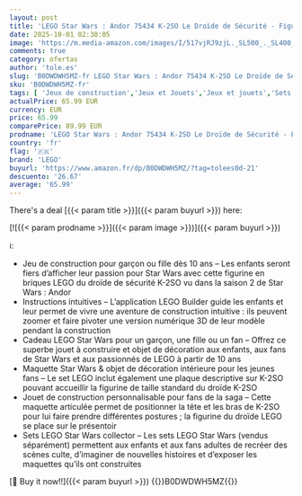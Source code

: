 ```yaml
---
layout: post
title: 'LEGO Star Wars : Andor 75434 K-2SO Le Droïde de Sécurité - Figurine Articulée - Jeu de Construction à Exposer - Maquette Collector avec Plaque - Cadeau pour Garçon  Fille ou Adulte Fan de la Série TV'
date: 2025-10-01 02:30:05
image: 'https://m.media-amazon.com/images/I/517vjRJ9zjL._SL500_._SL400_.jpg'
comments: true
category: ofertas
author: 'tole.es'
slug: 'B0DWDWH5MZ-fr LEGO Star Wars : Andor 75434 K-2SO Le Droïde de Sécurité -...'
sku: 'B0DWDWH5MZ-fr'
tags: [ 'Jeux de construction','Jeux et Jouets','Jeux et jouets','Sets de jeux de construction','lego','🇫🇷', ]
actualPrice: 65.99 EUR
currency: EUR
price: 65.99
comparePrice: 89.99 EUR
prodname: 'LEGO Star Wars : Andor 75434 K-2SO Le Droïde de Sécurité - Figurine Articulée - Jeu de Construction à Exposer - Maquette Collector avec Plaque - Cadeau pour Garçon  Fille ou Adulte Fan de la Série TV'
country: 'fr'
flag: '🇫🇷'
brand: 'LEGO'
buyurl: 'https://www.amazon.fr/dp/B0DWDWH5MZ/?tag=tolees0d-21'
descuento: '26.67'
average: '65.99'
---
```


There's a deal [{{< param title >}}]({{< param buyurl >}})  here:

[![{{< param prodname >}}]({{< param image >}})]({{< param buyurl >}})

ℹ️:

- Jeu de construction pour garçon ou fille dès 10 ans – Les enfants seront fiers d’afficher leur passion pour Star Wars avec cette figurine en briques LEGO du droïde de sécurité K-2SO vu dans la saison 2 de Star Wars : Andor
- Instructions intuitives – L’application LEGO Builder guide les enfants et leur permet de vivre une aventure de construction intuitive : ils peuvent zoomer et faire pivoter une version numérique 3D de leur modèle pendant la construction
- Cadeau LEGO Star Wars pour un garçon, une fille ou un fan – Offrez ce superbe jouet à construire et objet de décoration aux enfants, aux fans de Star Wars et aux passionnés de LEGO à partir de 10 ans
- Maquette Star Wars & objet de décoration intérieure pour les jeunes fans – Le set LEGO inclut également une plaque descriptive sur K-2SO pouvant accueillir la figurine de taille standard du droïde K-2SO
- Jouet de construction personnalisable pour fans de la saga – Cette maquette articulée permet de positionner la tête et les bras de K-2SO pour lui faire prendre différentes postures ; la figurine du droïde LEGO se place sur le présentoir
- Sets LEGO Star Wars collector – Les sets LEGO Star Wars (vendus séparément) permettent aux enfants et aux fans adultes de recréer des scènes culte, d’imaginer de nouvelles histoires et d’exposer les maquettes qu’ils ont construites

[🛒 Buy it now!!]({{< param buyurl >}})
{{<world>}}B0DWDWH5MZ{{</world>}}
